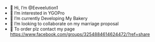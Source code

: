 - 👋 Hi, I’m @Eeveelution1
- 👀 I’m interested in YGOPro
- 🌱 I’m currently Developing My Bakery
- 💞️ I’m looking to collaborate on my marriage proposal 
- 🎂 To order plz contact my page https://www.facebook.com/groups/3254884614624472/?ref=share

<!---
Eeveelution1/Eeveelution1 is a ✨ special ✨ repository because its `README.md` (this file) appears on your GitHub profile.
You can click the Preview link to take a look at your changes.
--->

